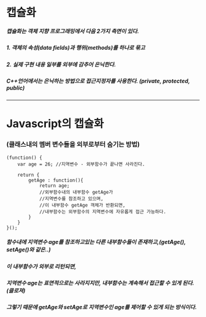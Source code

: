 # 캡슐화

##### 캡슐화는 객체 지향 프로그래밍에서 다음 2가지 측면이 있다.
##### 1. 객체의 속성(data fields)과 행위(methods)를 하나로 묶고
##### 2. 실제 구현 내용 일부를 외부에 감추어 은닉한다.

##### C++언어에서는 은닉하는 방법으로 접근지정자를 사용한다. (private, protected, public)
 
***
 
# Javascript의 캡슐화 
### (클래스내의 멤버 변수들을 외부로부터 숨기는 방법)

    (function() {
        var age = 26; //지역변수 - 외부함수가 끝나면 사라진다.
        
        return { 
            getAge : function(){
                return age;
                //외부함수내의 내부함수 getAge가
                //지역변수를 참조하고 있으며, 
                //이 내부함수 getAge 객체가 반환되면,
                //내부함수는 외부함수의 지역변수에 자유롭게 접근 가능하다.
            }
        }
    }();
        
##### 함수내에 지역변수 age를 참조하고있는 다른 내부함수들이 존재하고,(getAge(), setAge()와 같은..)
##### 이 내부함수가 외부로 리턴되면,
##### 지역변수 age는 표면적으로는 사라지지만, 내부함수는 계속해서 접근할 수 있게 된다. (클로져)
##### 그렇기 때문에 getAge와 setAge로 지역변수인 age를 제어할 수 있게 되는 방식이다.
 
 
 
 